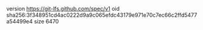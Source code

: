 version https://git-lfs.github.com/spec/v1
oid sha256:3f348951cd4ac0222d9a9c065efdc43179e971e70c7ec66c2ffd5477a54499e4
size 6470
